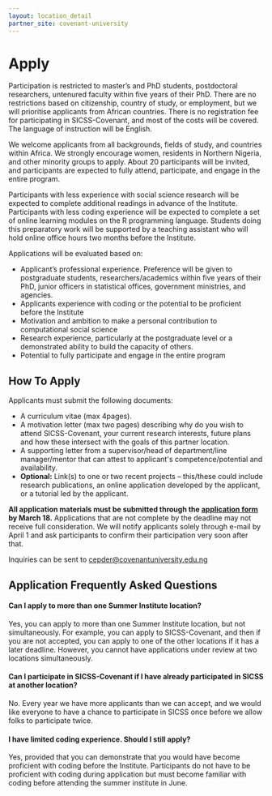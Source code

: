 ```yaml
---
layout: location_detail
partner_site: covenant-university
---
```


# Apply



Participation is restricted to master’s and PhD students, postdoctoral researchers, untenured faculty within five years of their PhD. There are no restrictions based on citizenship, country of study, or employment, but we will prioritise applicants from African countries. There is no registration fee for participating in SICSS-Covenant, and most of the costs will be covered. The language of instruction will be English.

We welcome applicants from all backgrounds, fields of study, and countries within Africa. We strongly encourage women, residents in Northern Nigeria, and other minority groups to apply. About 20 participants will be invited, and participants are expected to fully attend, participate, and engage in the entire program.

Participants with less experience with social science research will be expected to complete additional readings in advance of the Institute. Participants with less coding experience will be expected to complete a set of online learning modules on the R programming language. Students doing this preparatory work will be supported by a teaching assistant who will hold online office hours two months before the Institute.

Applications will be evaluated based on: 
-	Applicant’s professional experience. Preference will be given to postgraduate students, researchers/academics within five years of their PhD, junior officers in statistical offices, government ministries, and agencies.
-	Applicants experience with coding or the potential to be proficient before the Institute
-	Motivation and ambition to make a personal contribution to computational social science
-	Research experience, particularly at the postgraduate level or a demonstrated ability to build the capacity of others.
-	Potential to fully participate and engage in the entire program


## How To Apply

Applicants must submit the following documents:

-	A curriculum vitae (max 4pages).
-	A motivation letter (max two pages) describing why do you wish to attend SICSS-Covenant, your current research interests, future plans and how these intersect with the goals of this partner location.
-	A supporting letter from a supervisor/head of department/line manager/mentor that can attest to applicant's competence/potential and availability.
-	**Optional:** Link(s) to one or two recent projects – this/these could include research publications, an online application developed by the applicant, or a tutorial led by the applicant.

**All application materials must be submitted through the [application form]() by March 18.** Applications that are not complete by the deadline may not receive full consideration. We will notify applicants solely through e-mail by April 1 and ask participants to confirm their participation very soon after that.

Inquiries can be sent to cepder@covenantuniversity.edu.ng

## Application Frequently Asked Questions

#### Can I apply to more than one Summer Institute location?

Yes, you can apply to more than one Summer Institute location, but not simultaneously. For example, you can apply to SICSS-Covenant, and then if you are not accepted, you can apply to one of the other locations if it has a later deadline. However, you cannot have applications under review at two locations simultaneously.

#### Can I participate in SICSS-Covenant if I have already participated in SICSS at another location?

No. Every year we have more applicants than we can accept, and we would like everyone to have a chance to participate in SICSS once before we allow folks to participate twice.

#### I have limited coding experience. Should I still apply?

Yes, provided that you can demonstrate that you would have become proficient with coding before the Institute. Participants do not have to be proficient with coding during application but must become familiar with coding before attending the summer institute in June.
